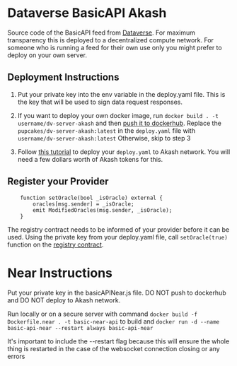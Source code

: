 # Dataverse BasicAPI Akash
Source code of the BasicAPI feed from [Dataverse](https://github.com/Fluffy9/Dataverse). For maximum transparency this is deployed to a decentralized compute network. For someone who is running a feed for their own use only you might prefer to deploy on your own server.

## Deployment Instructions

1. Put your private key into the env variable in the deploy.yaml file. This is the key that will be used to sign data request responses.

2. If you want to deploy your own docker image, run `docker build . -t username/dv-server-akash` and then [push it to dockerhub](https://docs.docker.com/docker-hub/repos/). Replace the `pupcakes/dv-server-akash:latest` in the `deploy.yaml` file with `username/dv-server-akash:latest` Otherwise, skip to step 3

3. Follow [this tutorial](https://medium.com/@figuregang/developing-deploying-on-akash-7aecd5d9d467) to deploy your `deploy.yaml` to Akash network. You will need a few dollars worth of Akash tokens for this.  

## Register your Provider

```
    function setOracle(bool _isOracle) external {
        oracles[msg.sender] = _isOracle;
        emit ModifiedOracles(msg.sender, _isOracle);
    }
```

The registry contract needs to be informed of your provider before it can be used. Using the private key from your deploy.yaml file, call `setOracle(true)` function on the [registry contract](https://github.com/Fluffy9/Dataverse/wiki/Contract-Addresses). 

# Near Instructions

Put your private key in the basicAPINear.js file. DO NOT push to dockerhub and DO NOT deploy to Akash network. 

Run locally or on a secure server with command `docker build -f Dockerfile.near . -t basic-near-api` to build and `docker run -d --name basic-api-near --restart always basic-api-near`

It's important to include the --restart flag because this will ensure the whole thing is restarted in the case of the websocket connection closing or any errors
